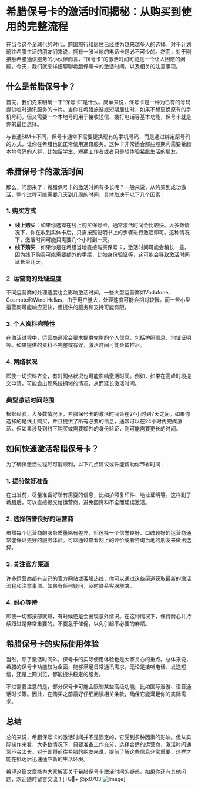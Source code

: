 # 希腊保号卡的激活时间揭秘：从购买到使用的完整流程

在当今这个全球化的时代，跨国旅行和居住已经成为越来越多人的选择。对于计划前往希腊生活的朋友们来说，拥有一张当地的电话卡是必不可少的。然而，对于刚接触希腊通信服务的小伙伴而言，“保号卡”的激活时间可能是一个让人困惑的问题。今天，我们就来详细聊聊希腊保号卡的激活时间，以及相关的注意事项。

## 什么是希腊保号卡？

首先，我们先来明确一下“保号卡”是什么。简单来说，保号卡是一种为已有的号码提供临时通讯服务的卡片。当你在希腊旅游或短期居住时，如果不想更换原有的手机号码，但又需要一个本地号码用于接收短信、拨打电话等基本功能，保号卡就是你的最佳选择。

与普通SIM卡不同，保号卡通常不需要更换现有的手机号码，而是通过绑定原号码的方式，让你在希腊也能正常使用通讯服务。这种卡非常适合那些短期内需要希腊本地号码的人群，比如留学生、短期工作者或者只是想体验希腊生活的朋友。

## 希腊保号卡的激活时间

那么，问题来了：希腊保号卡的激活时间有多长呢？一般来说，从购买到成功激活，整个过程可能需要几天到几周的时间，具体取决于以下几个因素：

### 1. **购买方式**
   - **线上购买**：如果你选择在线上购买保号卡，通常激活时间会比较快。大多数情况下，你在收到实体卡后，只需按照说明书上的步骤进行激活即可。这种情况下，激活时间可能只需要几个小时到一天。
   - **线下购买**：如果你是在希腊当地直接购买保号卡，激活时间可能会稍长一些。因为线下购买可能需要额外的手续，比如身份验证等，这可能会导致激活时间延长至几天。

### 2. **运营商的处理速度**
   不同运营商的处理速度也会影响激活时间。一些大型运营商如Vodafone、Cosmote和Wind Hellas，由于用户量大，处理速度可能会相对较慢。而一些小型运营商可能响应更快，但提供的服务和支持可能有限。

### 3. **个人资料完整性**
   在激活过程中，运营商通常会要求提供完整的个人信息，包括护照信息、地址证明等。如果提供的资料不完整或有误，激活时间可能会被推迟。

### 4. **网络状况**
   即使一切资料齐全，有时网络状况也可能影响激活时间。例如，如果在高峰时段提交申请，可能会出现系统拥堵的情况，从而延长激活时间。

### 典型激活时间范围
根据经验，大多数情况下，希腊保号卡的激活时间会在24小时到7天之间。如果你选择的是线上购买，并且提供了所有必要的信息，通常可以在24小时内完成激活。但如果涉及到线下购买或需要额外的身份验证，则可能需要更长的时间。

## 如何快速激活希腊保号卡？

为了确保激活过程尽可能顺利，以下几点建议或许能帮助你节省时间：

### 1. **提前做好准备**
   在出发前，尽量准备好所有需要的信息，比如护照复印件、地址证明等。这样到了希腊后，可以直接提交给运营商，避免因资料不全而延误激活。

### 2. **选择信誉良好的运营商**
   虽然每个运营商的服务质量略有差异，但选择一个信誉良好、口碑较好的运营商通常能保证更好的服务体验。可以通过查看网上的评价或者咨询当地的朋友来做出选择。

### 3. **关注官方渠道**
   许多运营商都有自己的官方网站或客服热线，你可以通过这些渠道获取最新的激活流程和注意事项。如果有任何疑问，及时联系客服解决。

### 4. **耐心等待**
   即使一切都按部就班，有时候还是会出现意外情况。在这种情况下，保持耐心并持续跟进是非常重要的。不要急于催促，以免引起不必要的麻烦。

## 希腊保号卡的实际使用体验

当然，除了激活时间外，保号卡的实际使用体验也是大家关心的重点。总体来说，希腊的保号卡功能较为全面，能够满足日常通讯需求。无论是接听电话、发送短信，还是上网浏览，都能提供稳定的服务。

不过需要注意的是，部分保号卡可能会限制某些高级功能，比如国际漫游、语音通话时长等。因此，在购买之前最好仔细阅读相关条款，确保它能满足你的实际需求。

## 总结

总的来说，希腊保号卡的激活时间并不是固定的，它受到多种因素的影响。但从实际操作来看，大多数情况下，只要准备工作充分，选择合适的运营商，激活时间通常不会太长。对于即将前往希腊的朋友来说，提前了解这些信息非常重要，这样才能在抵达后迅速适应新的生活环境。

希望这篇文章能为大家解答关于希腊保号卡激活时间的疑惑。如果你还有其他问题，欢迎随时留言交流！[TG💪+ @jx0703 ![Image](https://github.com/user-attachments/assets/dbca1d08-cadb-493c-b0ec-ad6f7a83f270)]